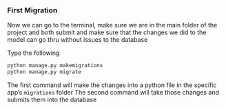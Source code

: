 ### First Migration

Now we can go to the terminal, make sure we are in the main folder of the project and both submit and make sure that the changes we did to the model can go thru without issues to the database

Type the following

```bash
python manage.py makemigrations
python manage.py migrate
```

The first command will make the changes into a python file in the specific app’s `migrations` folder
The second command will take those changes and submits them into the database
